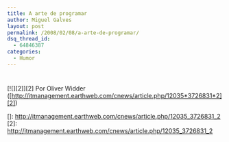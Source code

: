 ```yaml
---
title: A arte de programar
author: Miguel Galves
layout: post
permalink: /2008/02/08/a-arte-de-programar/
dsq_thread_id:
  - 64846387
categories:
  - Humor
---
```

# 

[![][2]][2] 
Por Oliver Widder ([http://itmanagement.earthweb.com/cnews/article.php/12035*3726831*2][2])

 []: http://itmanagement.earthweb.com/cnews/article.php/12035_3726831_2
 [2]: http://itmanagement.earthweb.com/cnews/article.php/12035_3726831_2